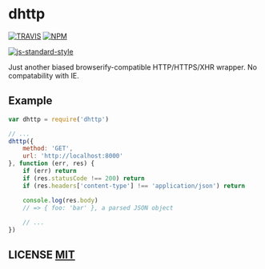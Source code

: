 # dhttp

[![TRAVIS](https://secure.travis-ci.org/dcousens/dhttp.png)](http://travis-ci.org/dcousens/dhttp)
[![NPM](http://img.shields.io/npm/v/dhttp.svg)](https://www.npmjs.org/package/dhttp)

[![js-standard-style](https://cdn.rawgit.com/feross/standard/master/badge.svg)](https://github.com/feross/standard)

Just another biased browserify-compatible HTTP/HTTPS/XHR wrapper.
No compatability with IE.


## Example

``` javascript
var dhttp = require('dhttp')

// ...
dhttp({
	method: 'GET',
	url: 'http://localhost:8000'
}, function (err, res) {
	if (err) return
	if (res.statusCode !== 200) return
	if (res.headers['content-type'] !== 'application/json') return

	console.log(res.body)
	// => { foo: 'bar' }, a parsed JSON object
	
	// ...
})
```

## LICENSE [MIT](LICENSE)
